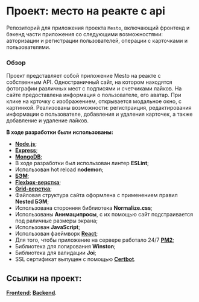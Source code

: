 # Проект: место на реакте с api
Репозиторий для приложения проекта `Mesto`, включающий фронтенд и бэкенд части приложения со следующими возможностями: авторизации и регистрации пользователей, операции с карточками и пользователями.  
  

### Обзор
Проект представляет собой приложение Mesto на реакте с собственным API. 
Одностраничный сайт, на котором находятся фотографии различных мест с подписями и счетчиками лайков. На сайте предоставлена информация о пользователе, его аватар. При клике на крточку с изображением, открывается модальное окно, с картинкой. Реализованы возможности: регистраиция, редактирования информации о пользователе, добавления и удаления карточек, а также добавление и удаление лайков.


**В ходе разработки были использованы:**

* [**Node.js**](https://nodejs.org/);
* [**Express**](https://expressjs.com/);
* [**MongoDB**](https://www.mongodb.com/); 
* В ходе разработки был использован линтер  **ESLint**;
* Использован hot reload  **nodemon**;
* [**БЭМ**](https://ru.bem.info/);
* [**Flexbox-верстка**](https://habr.com/ru/post/467049/);
* [**Grid-верстка**](https://medium.com/@stasonmars/%D0%B2%D0%B5%CC%88%D1%80%D1%81%D1%82%D0%BA%D0%B0-%D0%BD%D0%B0-grid-%D0%B2-css-%D0%BF%D0%BE%D0%BB%D0%BD%D0%BE%D0%B5-%D1%80%D1%83%D0%BA%D0%BE%D0%B2%D0%BE%D0%B4%D1%81%D1%82%D0%B2%D0%BE-%D0%B8-%D1%81%D0%BF%D1%80%D0%B0%D0%B2%D0%BE%D1%87%D0%BD%D0%B8%D0%BA-220508316f8b);
* Файловая структура сайта оформлена с применением правил **Nested БЭМ**;
* Использована сторонняя библиотека **Normalize.css**;
* Использованы **Анимаципросы**, с их помощью сайт подстраивается под раличные размеры экрана;
* Использован **JavaScript**;
* Использован фаеймворк [**React**](https://ru.reactjs.org/);
* Для того, чтобы приложение на сервере работало 24/7 [**PM2**](https://pm2.keymetrics.io/);
* Библиотека для логирования **Winston**;
* Библиотека для валидации **Joi**;
* SSL сертификат выпущен с помощью [**Certbot**](https://certbot.eff.org/lets-encrypt/ubuntubionic-nginx).


## Ссылки на проект: 

[**Frontend**](https://igorzakharov.mesto.students.nomoredomains.rocks);
[**Backend**](https://igorzakharov.mestoapi.students.nomoredomains.rocks).

